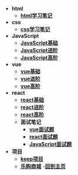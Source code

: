 - **html**
  - [**html学习笔记**](./html/html.md)
- **css**
  - [**css学习笔记**](https://www.bilibili.com/)
- **JavaScript**
  - [**JavaScript基础**](https://hub.docker.com/)
  - [**JavaScript进阶**](https://mvnrepository.com/)
  - [**JavaScript高阶**](https://mvnrepository.com/)
- **vue**
  - [**vue基础**](https://hub.docker.com/)
  - [**vue进阶**](https://mvnrepository.com/)
  - [**vue高阶**](https://mvnrepository.com/)
- **react**
  - [**react基础**](https://hub.docker.com/)
  - [**react进阶**](https://mvnrepository.com/)
  - [**react高阶**](https://mvnrepository.com/)
  - **面试笔记**
    - [**vue面试题**](https://hub.docker.com/)
    - [**react面试题**](https://mvnrepository.com/)
    - [**JavaScript面试题**](https://hub.docker.com/)
- **项目**
  - [**keep项目**]()
  - [**乐购商城**]()
-[**回到主页**](http://localhost:3000)

